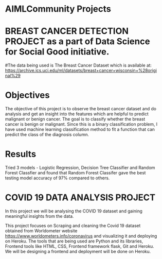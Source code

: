 # AIMLCommunity Projects
# BREAST CANCER DETECTION PROJECT as a part of Data Science for Social Good initiative.

#The data being used is The Breast Cancer Dataset which is available at: https://archive.ics.uci.edu/ml/datasets/breast+cancer+wisconsin+%28original%29

# Objectives
The objective of this project is to observe the breast cancer dataset and do analysis and get an insight into the features which are helpful to predict malignant or benign cancer.  The goal is to classify whether the breast cancer is benign or malignant. Since this is a binary classification problem, I  have used machine learning classification method to fit a function that can predict the class of the diagnosis column.

# Results
Tried 3 models - Logistic Regression, Decision Tree Classifier and Random Forest Classfier and found that Random Forest Classifer gave  the best testing model accuracy of 97% compared to others.


# COVID 19 DATA ANALYSIS PROJECT

In this project we will be analysing the COVID 19 dataset and gaining meaningful insights from the data.

This project focuses on Scraping and cleaning the Covid 19 dataset obtained from Worldometer website https://www.worldometers.info/coronavirus and visualizing it and deploying on Heroku. The tools that are being used are Python and its libraries, Frontend tools like HTML, CSS, Frontend framework flask, Git and Heroku. We will be designing a frontend and deployment will be done on Heroku.
